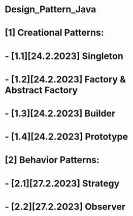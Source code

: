 # Design_Pattern_Java
#  [1] Creational Patterns:
#    - [1.1][24.2.2023] Singleton
#    - [1.2][24.2.2023] Factory & Abstract Factory
#    - [1.3][24.2.2023] Builder
#    - [1.4][24.2.2023] Prototype
#
#  [2] Behavior Patterns:
#    - [2.1][27.2.2023] Strategy
#    - [2.2][27.2.2023] Observer
